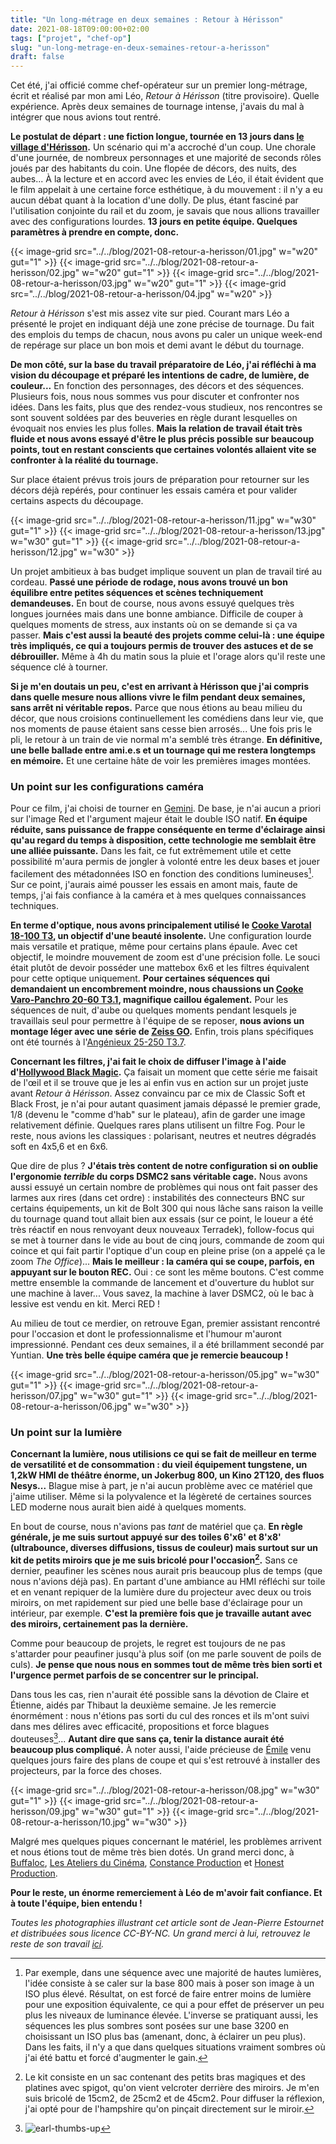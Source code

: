 ```yaml
---
title: "Un long-métrage en deux semaines : Retour à Hérisson"
date: 2021-08-18T09:00:00+02:00
tags: ["projet", "chef-op"]
slug: "un-long-metrage-en-deux-semaines-retour-a-herisson"
draft: false
---
```


Cet été, j'ai officié comme chef-opérateur sur un premier long-métrage, écrit et réalisé par mon ami Léo, *Retour à Hérisson* (titre provisoire). Quelle expérience. Après deux semaines de tournage intense, j'avais du mal à intégrer que nous avions tout rentré.

**Le postulat de départ : une fiction longue, tournée en 13 jours dans [le village d'Hérisson](https://www.openstreetmap.org/#map=16/46.5087/2.7104&layers=N).** Un scénario qui m'a accroché d'un coup. Une chorale d'une journée, de nombreux personnages et une majorité de seconds rôles joués par des habitants du coin. Une flopée de décors, des nuits, des aubes... À la lecture et en accord avec les envies de Léo, il était évident que le film appelait à une certaine force esthétique, à du mouvement : il n'y a eu aucun débat quant à la location d'une dolly. De plus, étant fasciné par l'utilisation conjointe du rail et du zoom, je savais que nous allions travailler avec des configurations lourdes. **13 jours en petite équipe. Quelques paramètres à prendre en compte, donc.**

{{< image-grid src="../../blog/2021-08-retour-a-herisson/01.jpg" w="w20" gut="1" >}}
{{< image-grid src="../../blog/2021-08-retour-a-herisson/02.jpg" w="w20" gut="1" >}}
{{< image-grid src="../../blog/2021-08-retour-a-herisson/03.jpg" w="w20" gut="1" >}}
{{< image-grid src="../../blog/2021-08-retour-a-herisson/04.jpg" w="w20" >}}

*Retour à Hérisson* s'est mis assez vite sur pied. Courant mars Léo a présenté le projet en indiquant déjà une zone précise de tournage. Du fait des emplois du temps de chacun, nous avons pu caler un unique week-end de repérage sur place un bon mois et demi avant le début du tournage.

**De mon côté, sur la base du travail préparatoire de Léo, j'ai réfléchi à ma vision du découpage et préparé les intentions de cadre, de lumière, de couleur...** En fonction des personnages, des décors et des séquences. Plusieurs fois, nous nous sommes vus pour discuter et confronter nos idées. Dans les faits, plus que des rendez-vous studieux, nos rencontres se sont souvent soldées par des beuveries en règle durant lesquelles on évoquait nos envies les plus folles. **Mais la relation de travail était très fluide et nous avons essayé d'être le plus précis possible sur beaucoup points, tout en restant conscients que certaines volontés allaient vite se confronter à la réalité du tournage.**

Sur place étaient prévus trois jours de préparation pour retourner sur les décors déjà repérés, pour continuer les essais caméra et pour valider certains aspects du découpage.

{{< image-grid src="../../blog/2021-08-retour-a-herisson/11.jpg" w="w30" gut="1" >}}
{{< image-grid src="../../blog/2021-08-retour-a-herisson/13.jpg" w="w30" gut="1" >}}
{{< image-grid src="../../blog/2021-08-retour-a-herisson/12.jpg" w="w30" >}}


Un projet ambitieux à bas budget implique souvent un plan de travail tiré au cordeau. **Passé une période de rodage, nous avons trouvé un bon équilibre entre petites séquences et scènes techniquement demandeuses.** En bout de course, nous avons essuyé quelques très longues journées mais dans une bonne ambiance. Difficile de couper à quelques moments de stress, aux instants où on se demande si ça va passer. **Mais c'est aussi la beauté des projets comme celui-là : une équipe très impliqués, ce qui a toujours permis de trouver des astuces et de se débrouiller.** Même à 4h du matin sous la pluie et l'orage alors qu'il reste une séquence clé à tourner.

**Si je m'en doutais un peu, c'est en arrivant à Hérisson que j'ai compris dans quelle mesure nous allions vivre le film pendant deux semaines, sans arrêt ni véritable repos.** Parce que nous étions au beau milieu du décor, que nous croisions continuellement les comédiens dans leur vie, que nos moments de pause étaient sans cesse bien arrosés... Une fois pris le pli, le retour à un train de vie normal m'a semblé très étrange. **En définitive, une belle ballade entre ami.e.s et un tournage qui me restera longtemps en mémoire.** Et une certaine hâte de voir les premières images montées.

### Un point sur les configurations caméra

Pour ce film, j'ai choisi de tourner en [Gemini](https://en.wikipedia.org/wiki/List_of_Red_Digital_Cinema_cameras#DSMC2). De base, je n'ai aucun a priori sur l'image Red et l'argument majeur était le double ISO natif. **En équipe réduite, sans puissance de frappe conséquente en terme d'éclairage ainsi qu'au regard du temps à disposition, cette technologie me semblait être une alliée puissante.** Dans les fait, ce fut extrêmement utile et cette possibilité m'aura permis de jongler à volonté entre les deux bases et jouer facilement des métadonnées ISO en fonction des conditions lumineuses[^1]. Sur ce point, j'aurais aimé pousser les essais en amont mais, faute de temps, j'ai fais confiance à la caméra et à mes quelques connaissances techniques.

**En terme d'optique, nous avons principalement utilisé le [Cooke Varotal 18-100 T3](https://www.oldfastglass.com/cooke-18100mm), un objectif d'une beauté insolente.** Une configuration lourde mais versatile et pratique, même pour certains plans épaule. Avec cet objectif, le moindre mouvement de zoom est d'une précision folle. Le souci était plutôt de devoir posséder une mattebox 6x6 et les filtres équivalent pour cette optique uniquement. **Pour certaines séquences qui demandaient un encombrement moindre, nous chaussions un [Cooke Varo-Panchro 20-60 T3.1](https://www.movietech.co.uk/equipment/lenses/zoom-lenses/cooke-varo-panchro-20-60/), magnifique caillou également.** Pour les séquences de nuit, d'aube ou quelques moments pendant lesquels je travaillais seul pour permettre à l'équipe de se reposer, **nous avions un montage léger avec une série de [Zeiss GO](https://www.direct-digital.com/fr-fr/louer/carl-zeiss-go-5-lenses-set-pl-mount-t13).** Enfin, trois plans spécifiques ont été tournés à l'[Angénieux 25-250 T3.7](http://www.neoncam.fr/neoncam/angenieux-hp-25-250mm-t3-7/fr/).

**Concernant les filtres, j'ai fait le choix de diffuser l'image à l'aide d'[Hollywood Black Magic](https://schneiderkreuznach.com/en/cine-optics/cinematography/filters/emotional-filters/hollywood-black-magic).** Ça faisait un moment que cette série me faisait de l'œil et il se trouve que je les ai enfin vus en action sur un projet juste avant *Retour à Hérisson*. Assez convaincu par ce mix de Classic Soft et Black Frost, je n'ai pour autant quasiment jamais dépassé le premier grade, 1/8 (devenu le "comme d'hab" sur le plateau), afin de garder une image relativement définie. Quelques rares plans utilisent un filtre Fog. Pour le reste, nous avions les classiques : polarisant, neutres et neutres dégradés soft en 4x5,6 et en 6x6.

Que dire de plus ? **J'étais très content de notre configuration si on oublie l'ergonomie *terrible* du corps DSMC2 sans véritable cage.** Nous avons aussi essuyé un certain nombre de problèmes qui nous ont fait passer des larmes aux rires (dans cet ordre) : instabilités des connecteurs BNC sur certains équipements, un kit de Bolt 300 qui nous lâche sans raison la veille du tournage quand tout allait bien aux essais (sur ce point, le loueur a été très réactif en nous renvoyant deux nouveaux Terradek), follow-focus qui se met à tourner dans le vide au bout de cinq jours, commande de zoom qui coince et qui fait partir l'optique d'un coup en pleine prise (on a appelé ça le zoom *The Office*)... **Mais le meilleur : la caméra qui se coupe, parfois, en appuyant sur le bouton REC.** Oui : ce sont les même boutons. C'est comme mettre ensemble la commande de lancement et d'ouverture du hublot sur une machine à laver... Vous savez, la machine à laver DSMC2, où le bac à lessive est vendu en kit. Merci RED !

Au milieu de tout ce merdier, on retrouve Egan, premier assistant rencontré pour l'occasion et dont le professionnalisme et l'humour m'auront impressionné. Pendant ces deux semaines, il a été brillamment secondé par Yuntian. **Une très belle équipe caméra que je remercie beaucoup !**

{{< image-grid src="../../blog/2021-08-retour-a-herisson/05.jpg" w="w30" gut="1" >}}
{{< image-grid src="../../blog/2021-08-retour-a-herisson/07.jpg" w="w30" gut="1" >}}
{{< image-grid src="../../blog/2021-08-retour-a-herisson/06.jpg" w="w30" >}}

### Un point sur la lumière

**Concernant la lumière, nous utilisions ce qui se fait de meilleur en terme de versatilité et de consommation : du vieil équipement tungstene, un 1,2kW HMI de théâtre énorme, un Jokerbug 800, un Kino 2T120, des fluos Nesys...** Blague mise à part, je n'ai aucun problème avec ce matériel que j'aime utiliser. Même si la polyvalence et la légèreté de certaines sources LED moderne nous aurait bien aidé à quelques moments.

En bout de course, nous n'avions pas *tant* de matériel que ça. **En règle générale, je me suis surtout appuyé sur des toiles 6'x6' et 8'x8' (ultrabounce, diverses diffusions, tissus de couleur) mais surtout sur un kit de petits miroirs que je me suis bricolé pour l'occasion[^2].** Sans ce dernier, peaufiner les scènes nous aurait pris beaucoup plus de temps (que nous n'avions déjà pas). En partant d'une ambiance au HMI réfléchi sur toile et en venant repiquer de la lumière dure du projecteur avec deux ou trois miroirs, on met rapidement sur pied une belle base d'éclairage pour un intérieur, par exemple. **C'est la première fois que je travaille autant avec des miroirs, certainement pas la dernière.**

Comme pour beaucoup de projets, le regret est toujours de ne pas s'attarder pour peaufiner jusqu'à plus soif (on me parle souvent de poils de culs). **Je pense que nous nous en sommes tout de même très bien sorti et l'urgence permet parfois de se concentrer sur le principal.**

Dans tous les cas, rien n'aurait été possible sans la dévotion de Claire et Étienne, aidés par Thibaut la deuxième semaine. Je les remercie énormément : nous n'étions pas sorti du cul des ronces et ils m'ont suivi dans mes délires avec efficacité, propositions et force blagues douteuses[^3]... **Autant dire que sans ça, tenir la distance aurait été beaucoup plus compliqué.** À noter aussi, l'aide précieuse de [Émile](https://www.zacargroup.com/) venu quelques jours faire des plans de coupe et qui s'est retrouvé à installer des projecteurs, par la force des choses.

{{< image-grid src="../../blog/2021-08-retour-a-herisson/08.jpg" w="w30" gut="1" >}}
{{< image-grid src="../../blog/2021-08-retour-a-herisson/09.jpg" w="w30" gut="1" >}}
{{< image-grid src="../../blog/2021-08-retour-a-herisson/10.jpg" w="w30" >}}

Malgré mes quelques piques concernant le matériel, les problèmes arrivent et nous étions tout de même très bien dotés. Un grand merci donc, à [Buffaloc](http://www.buffaloc.fr), [Les Ateliers du Cinéma](https://ateliersducinema.org), [Constance Production](http://www.constanceprod.com) et [Honest Production](https://www.thisishonest.fr).

**Pour le reste, un énorme remerciement à Léo de m'avoir fait confiance. Et à toute l'équipe, bien entendu !**

*Toutes les photographies illustrant cet article sont de Jean-Pierre Estournet et distribuées sous licence CC-BY-NC. Un grand merci à lui, retrouvez le reste de son travail [ici](https://www.photographes-nomades.net/spip.php?article5390).*

[^1]: Par exemple, dans une séquence avec une majorité de hautes lumières, l'idée consiste à se caler sur la base 800 mais à poser son image à un ISO plus élevé. Résultat, on est forcé de faire entrer moins de lumière pour une exposition équivalente, ce qui a pour effet de préserver un peu plus les niveaux de luminance élevée. L'inverse se pratiquant aussi, les séquences les plus sombres sont posées sur une base 3200 en choisissant un ISO plus bas (amenant, donc, à éclairer un peu plus). Dans les faits, il n'y a que dans quelques situations vraiment sombres où j'ai été battu et forcé d'augmenter le gain.

[^2]: Le kit consiste en un sac contenant des petits bras magiques et des platines avec spigot, qu'on vient velcroter derrière des miroirs. Je m'en suis bricolé de 15cm2, de 25cm2 et de 45cm2. Pour diffuser la réflexion, j'ai opté pour de l'hampshire qu'on pinçait directement sur le miroir.

[^3]: ![earl-thumbs-up](../../../blog/2021-08-retour-a-herisson/earl.gif)
